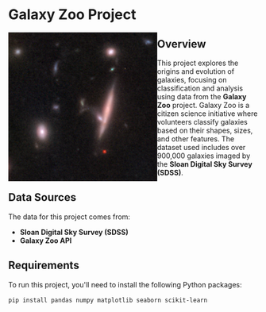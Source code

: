 

# Galaxy Zoo Project

<img src="https://raw.githubusercontent.com/illinois-dap/DataAnalysisForPhysicists/main/img/Project_GalaxyZoo-galaxypic.png" width=300 align=left>









## Overview

This project explores the origins and evolution of galaxies, focusing on classification and analysis using data from the **Galaxy Zoo** project. Galaxy Zoo is a citizen science initiative where volunteers classify galaxies based on their shapes, sizes, and other features. The dataset used includes over 900,000 galaxies imaged by the **Sloan Digital Sky Survey (SDSS)**.

## Data Sources

The data for this project comes from:
- **Sloan Digital Sky Survey (SDSS)**
- **Galaxy Zoo API**

## Requirements

To run this project, you'll need to install the following Python packages:

```bash
pip install pandas numpy matplotlib seaborn scikit-learn







